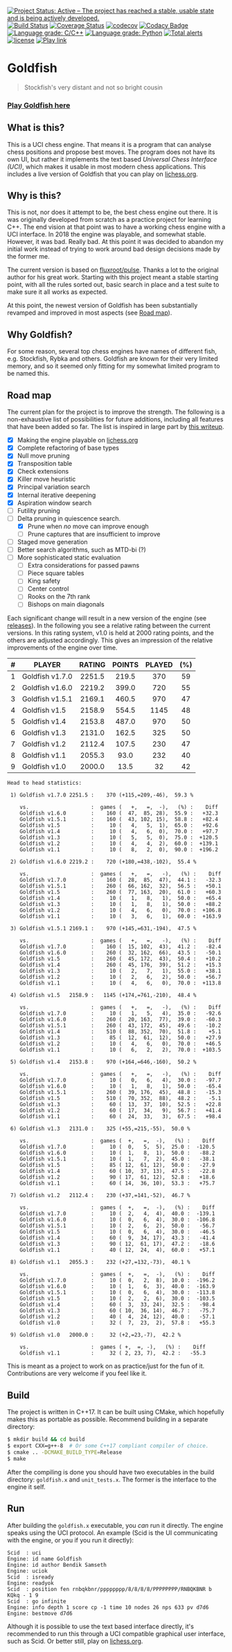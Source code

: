 [![Project Status: Active – The project has reached a stable, usable state and is being actively developed.](http://www.repostatus.org/badges/latest/active.svg)](http://www.repostatus.org/#active)
[![Build Status](https://travis-ci.org/bsamseth/Goldfish.svg?branch=master)](https://travis-ci.org/bsamseth/Goldfish)
[![Coverage Status](https://coveralls.io/repos/github/bsamseth/Goldfish/badge.svg?branch=master)](https://coveralls.io/github/bsamseth/Goldfish?branch=master)
[![codecov](https://codecov.io/gh/bsamseth/Goldfish/branch/master/graph/badge.svg)](https://codecov.io/gh/bsamseth/Goldfish)
[![Codacy Badge](https://api.codacy.com/project/badge/Grade/7f53976fd4bb42b4bfb2f53bd67fce65)](https://www.codacy.com/app/bsamseth/Goldfish?utm_source=github.com&amp;utm_medium=referral&amp;utm_content=bsamseth/Goldfish&amp;utm_campaign=Badge_Grade)
[![Language grade: C/C++](https://img.shields.io/lgtm/grade/cpp/g/bsamseth/Goldfish.svg?logo=lgtm&logoWidth=18)](https://lgtm.com/projects/g/bsamseth/Goldfish/context:cpp)
[![Language grade: Python](https://img.shields.io/lgtm/grade/python/g/bsamseth/Goldfish.svg?logo=lgtm&logoWidth=18)](https://lgtm.com/projects/g/bsamseth/Goldfish/context:python)
[![Total alerts](https://img.shields.io/lgtm/alerts/g/bsamseth/Goldfish.svg?logo=lgtm&logoWidth=18)](https://lgtm.com/projects/g/bsamseth/Goldfish/alerts/)
[![license](https://img.shields.io/github/license/mashape/apistatus.svg)](https://github.com/bsamseth/Goldfish/blob/master/LICENCE)
[![Play link](https://img.shields.io/badge/Play%20Goldfish-lichess-green.svg)](https://lichess.org/@/Goldfish-Engine)

# Goldfish
> Stockfish's very distant and not so bright cousin

### [Play Goldfish here](https://lichess.org/@/Goldfish-Engine)

## What is this?

This is a UCI chess engine. That means it is a program that can analyse chess
positions and propose best moves.  The program does not have its own UI, but
rather it implements the text based _Universal Chess Interface (UCI)_, which
makes it usable in most modern chess applications. This includes a live version
of Goldfish that you can play on [lichess.org](https://lichess.org/@/Goldfish-Engine). 

## Why is this?
This is not, nor does it attempt to be, the best chess engine out there.
It is was originally developed from scratch as a
practice project for learning C++. The end vision at that point was to have a
working chess engine with a UCI interface. In 2018 the engine was playable, and
somewhat stable. However, it was bad. Really bad. At this point it was decided
to abandon my initial work instead of trying to work around bad design
decisions made by the former me. 

The current version is based on
[fluxroot/pulse](https://github.com/fluxroot/pulse). Thanks a lot to the
original author for his great work. Starting with this project meant a stable
starting point, with all the rules sorted out, basic search in place and a test
suite to make sure it all works as expected.

At this point, the newest version of Goldfish has been substantially revamped and improved 
in most aspects (see [Road map](#road-map)).  

## Why Goldfish?

For some reason, several top chess engines have names of different fish, e.g.
Stockfish, Rybka and others. Goldfish are known for their very limited memory,
and so it seemed only fitting for my somewhat limited program to be named this. 

## Road map

The current plan for the project is to improve the strength. The following is a
non-exhaustive list of possibilities for future additions, including all features that have
been added so far. The list is inspired in large part by [this writeup](http://www.frayn.net/beowulf/theory.html).

-   [X] Making the engine playable on [lichess.org](lichess.org)
-   [X] Complete refactoring of base types
-   [X] Null move pruning
-   [X] Transposition table
-   [X] Check extensions
-   [X] Killer move heuristic
-   [X] Principal variation search
-   [X] Internal iterative deepening
-   [X] Aspiration window search
-   [ ] Futility pruning
-   [ ] Delta pruning in quiescence search.
    +   [X] Prune when _no_ move can improve enough
    +   [ ] Prune captures that are insufficient to improve
-   [ ] Staged move generation
-   [ ] Better search algorithms, such as MTD-bi (?)
-   [ ] More sophisticated static evaluation
    +   [ ] Extra considerations for passed pawns
    +   [ ] Piece square tables
    +   [ ] King safety
    +   [ ] Center control
    +   [ ] Rooks on the 7th rank
    + [ ] Bishops on main diagonals

Each significant change will result in a new version of the engine (see
[releases](https://github.com/bsamseth/Goldfish/releases)). In the following
you see a relative rating between the current versions. In this rating system,
v1.0 is held at 2000 rating points, and the others are adjusted accordingly.
This gives an impression of the relative improvements of the engine over time.

   |#| PLAYER             |  RATING  |POINTS  |PLAYED|   (%)|
   |:---:|---|:---:|:---:|:---:|:---:|
   |1| Goldfish v1.7.0    |  2251.5   |219.5     |370    |59|
   |2| Goldfish v1.6.0    |  2219.2   |399.0     |720    |55|
   |3| Goldfish v1.5.1    |  2169.1   |460.5     |970    |47|
   |4| Goldfish v1.5      |  2158.9   |554.5    |1145    |48|
   |5| Goldfish v1.4      |  2153.8   |487.0     |970    |50|
   |6| Goldfish v1.3      |  2131.0   |162.5     |325    |50|
   |7| Goldfish v1.2      |  2112.4   |107.5     |230    |47|
   |8| Goldfish v1.1      |  2055.3    |93.0     |232    |40|
   |9| Goldfish v1.0      |  2000.0    |13.5      |32    |42|


```text
Head to head statistics:

 1) Goldfish v1.7.0 2251.5 :    370 (+115,=209,-46),  59.3 %

    vs.                    :  games (   +,   =,  -),   (%) :    Diff
    Goldfish v1.6.0        :    160 (  47,  85, 28),  55.9 :   +32.3
    Goldfish v1.5.1        :    160 (  43, 102, 15),  58.8 :   +82.4
    Goldfish v1.5          :     10 (   4,   5,  1),  65.0 :   +92.6
    Goldfish v1.4          :     10 (   4,   6,  0),  70.0 :   +97.7
    Goldfish v1.3          :     10 (   5,   5,  0),  75.0 :  +120.5
    Goldfish v1.2          :     10 (   4,   4,  2),  60.0 :  +139.1
    Goldfish v1.1          :     10 (   8,   2,  0),  90.0 :  +196.2

 2) Goldfish v1.6.0 2219.2 :    720 (+180,=438,-102),  55.4 %

    vs.                    :  games (   +,   =,   -),   (%) :    Diff
    Goldfish v1.7.0        :    160 (  28,  85,  47),  44.1 :   -32.3
    Goldfish v1.5.1        :    260 (  66, 162,  32),  56.5 :   +50.1
    Goldfish v1.5          :    260 (  77, 163,  20),  61.0 :   +60.3
    Goldfish v1.4          :     10 (   1,   8,   1),  50.0 :   +65.4
    Goldfish v1.3          :     10 (   1,   8,   1),  50.0 :   +88.2
    Goldfish v1.2          :     10 (   4,   6,   0),  70.0 :  +106.8
    Goldfish v1.1          :     10 (   3,   6,   1),  60.0 :  +163.9

 3) Goldfish v1.5.1 2169.1 :    970 (+145,=631,-194),  47.5 %

    vs.                    :  games (   +,   =,   -),   (%) :    Diff
    Goldfish v1.7.0        :    160 (  15, 102,  43),  41.2 :   -82.4
    Goldfish v1.6.0        :    260 (  32, 162,  66),  43.5 :   -50.1
    Goldfish v1.5          :    260 (  45, 172,  43),  50.4 :   +10.2
    Goldfish v1.4          :    260 (  45, 176,  39),  51.2 :   +15.3
    Goldfish v1.3          :     10 (   2,   7,   1),  55.0 :   +38.1
    Goldfish v1.2          :     10 (   2,   6,   2),  50.0 :   +56.7
    Goldfish v1.1          :     10 (   4,   6,   0),  70.0 :  +113.8

 4) Goldfish v1.5   2158.9 :   1145 (+174,=761,-210),  48.4 %

    vs.                    :  games (   +,   =,   -),   (%) :    Diff
    Goldfish v1.7.0        :     10 (   1,   5,   4),  35.0 :   -92.6
    Goldfish v1.6.0        :    260 (  20, 163,  77),  39.0 :   -60.3
    Goldfish v1.5.1        :    260 (  43, 172,  45),  49.6 :   -10.2
    Goldfish v1.4          :    510 (  88, 352,  70),  51.8 :    +5.1
    Goldfish v1.3          :     85 (  12,  61,  12),  50.0 :   +27.9
    Goldfish v1.2          :     10 (   4,   6,   0),  70.0 :   +46.5
    Goldfish v1.1          :     10 (   6,   2,   2),  70.0 :  +103.5

 5) Goldfish v1.4   2153.8 :    970 (+164,=646,-160),  50.2 %

    vs.                    :  games (   +,   =,   -),   (%) :    Diff
    Goldfish v1.7.0        :     10 (   0,   6,   4),  30.0 :   -97.7
    Goldfish v1.6.0        :     10 (   1,   8,   1),  50.0 :   -65.4
    Goldfish v1.5.1        :    260 (  39, 176,  45),  48.8 :   -15.3
    Goldfish v1.5          :    510 (  70, 352,  88),  48.2 :    -5.1
    Goldfish v1.3          :     60 (  13,  37,  10),  52.5 :   +22.8
    Goldfish v1.2          :     60 (  17,  34,   9),  56.7 :   +41.4
    Goldfish v1.1          :     60 (  24,  33,   3),  67.5 :   +98.4

 6) Goldfish v1.3   2131.0 :    325 (+55,=215,-55),  50.0 %

    vs.                    :  games (  +,   =,  -),   (%) :    Diff
    Goldfish v1.7.0        :     10 (  0,   5,  5),  25.0 :  -120.5
    Goldfish v1.6.0        :     10 (  1,   8,  1),  50.0 :   -88.2
    Goldfish v1.5.1        :     10 (  1,   7,  2),  45.0 :   -38.1
    Goldfish v1.5          :     85 ( 12,  61, 12),  50.0 :   -27.9
    Goldfish v1.4          :     60 ( 10,  37, 13),  47.5 :   -22.8
    Goldfish v1.2          :     90 ( 17,  61, 12),  52.8 :   +18.6
    Goldfish v1.1          :     60 ( 14,  36, 10),  53.3 :   +75.7

 7) Goldfish v1.2   2112.4 :    230 (+37,=141,-52),  46.7 %

    vs.                    :  games (  +,   =,  -),   (%) :    Diff
    Goldfish v1.7.0        :     10 (  2,   4,  4),  40.0 :  -139.1
    Goldfish v1.6.0        :     10 (  0,   6,  4),  30.0 :  -106.8
    Goldfish v1.5.1        :     10 (  2,   6,  2),  50.0 :   -56.7
    Goldfish v1.5          :     10 (  0,   6,  4),  30.0 :   -46.5
    Goldfish v1.4          :     60 (  9,  34, 17),  43.3 :   -41.4
    Goldfish v1.3          :     90 ( 12,  61, 17),  47.2 :   -18.6
    Goldfish v1.1          :     40 ( 12,  24,  4),  60.0 :   +57.1

 8) Goldfish v1.1   2055.3 :    232 (+27,=132,-73),  40.1 %

    vs.                    :  games (  +,   =,  -),   (%) :    Diff
    Goldfish v1.7.0        :     10 (  0,   2,  8),  10.0 :  -196.2
    Goldfish v1.6.0        :     10 (  1,   6,  3),  40.0 :  -163.9
    Goldfish v1.5.1        :     10 (  0,   6,  4),  30.0 :  -113.8
    Goldfish v1.5          :     10 (  2,   2,  6),  30.0 :  -103.5
    Goldfish v1.4          :     60 (  3,  33, 24),  32.5 :   -98.4
    Goldfish v1.3          :     60 ( 10,  36, 14),  46.7 :   -75.7
    Goldfish v1.2          :     40 (  4,  24, 12),  40.0 :   -57.1
    Goldfish v1.0          :     32 (  7,  23,  2),  57.8 :   +55.3

 9) Goldfish v1.0   2000.0 :     32 (+2,=23,-7),  42.2 %

    vs.                    :  games ( +,  =, -),   (%) :    Diff
    Goldfish v1.1          :     32 ( 2, 23, 7),  42.2 :   -55.3

```

This is meant as a project to work on as practice/just for the fun of it.
Contributions are very welcome if you feel like it.

## Build

The project is written in C++17. It can be built using CMake, which hopefully makes this as portable as
possible. Recommend building in a separate directory:

``` bash
$ mkdir build && cd build
$ export CXX=g++-8  # Or some C++17 compliant compiler of choice.
$ cmake .. -DCMAKE_BUILD_TYPE=Release
$ make
```

After the compiling is done you should have two executables in the build
directory: `goldfish.x` and `unit_tests.x`. The former is the interface to the
engine it self.

## Run

After building the `goldfish.x` executable, you _can_ run it directly. The engine
speaks using the UCI protocol. An example (Scid is the UI communicating with the engine, or you if you run it directly):

``` text
Scid  : uci
Engine: id name Goldfish
Engine: id author Bendik Samseth
Engine: uciok
Scid  : isready
Engine: readyok
Scid  : position fen rnbqkbnr/pppppppp/8/8/8/8/PPPPPPPP/RNBQKBNR b KQkq - 1 9
Scid  : go infinite
Engine: info depth 1 score cp -1 time 10 nodes 26 nps 633 pv d7d6
Engine: bestmove d7d6
```

Although it is possible to use the text based interface directly, it's
recommended to run this through a UCI compatible graphical user interface, such
as Scid. Or better still, play on [lichess.org](https://lichess.org/@/Goldfish-Engine).
